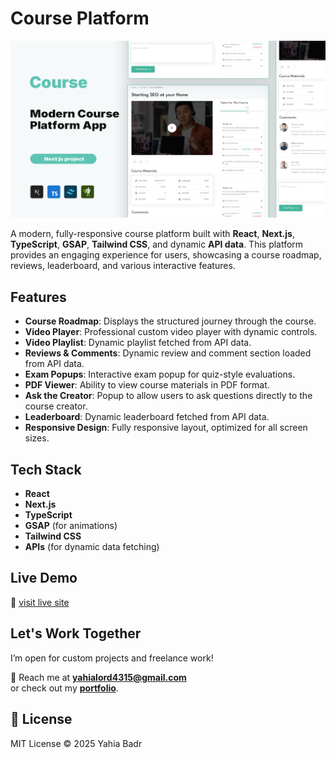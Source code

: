 # Course Platform
![Course Platform Snapshot](./public/assets/images/ogimage.png)

A modern, fully-responsive course platform built with **React**, **Next.js**, **TypeScript**, **GSAP**, **Tailwind CSS**, and dynamic **API data**. This platform provides an engaging experience for users, showcasing a course roadmap, reviews, leaderboard, and various interactive features.

## Features
- **Course Roadmap**: Displays the structured journey through the course.
- **Video Player**: Professional custom video player with dynamic controls.
- **Video Playlist**: Dynamic playlist fetched from API data.
- **Reviews & Comments**: Dynamic review and comment section loaded from API data.
- **Exam Popups**: Interactive exam popup for quiz-style evaluations.
- **PDF Viewer**: Ability to view course materials in PDF format.
- **Ask the Creator**: Popup to allow users to ask questions directly to the course creator.
- **Leaderboard**: Dynamic leaderboard fetched from API data.
- **Responsive Design**: Fully responsive layout, optimized for all screen sizes.

## Tech Stack
- **React**
- **Next.js**
- **TypeScript**
- **GSAP** (for animations)
- **Tailwind CSS**
- **APIs** (for dynamic data fetching)

## Live Demo
🔗 [visit live site](https://course-teal-ten.vercel.app)

## Let's Work Together

I’m open for custom projects and freelance work!

📩 Reach me at **[yahialord4315@gmail.com](mailto:yahialord4315@gmail.com)**  
or check out my **[portfolio](https://portfolio25-one.vercel.app/)**.

## 📄 License
MIT License © 2025 Yahia Badr
